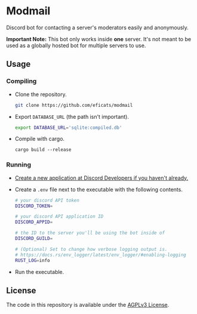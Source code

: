 # Modmail

Discord bot for contacting a server's moderators easily and anonymously.

**Important Note:** This bot only works inside **one** server. It's not meant to be used as a globally hosted bot for multiple servers to use.

## Usage
### Compiling

* Clone the repository.

  ```bash
  git clone https://github.com/eficats/modmail
  ```

* Export `DATABASE_URL` (the path isn't important).
  ```bash
  export DATABASE_URL='sqlite:compiled.db'
  ```

* Compile with cargo.
  ```
  cargo build --release
  ```

### Running

* [Create a new application at Discord Developers if you haven't already.](https://discord.com/developers/applications)

* Create a `.env` file next to the executable with the following contents.
  ```sh
  # your discord API token
  DISCORD_TOKEN=

  # your discord API application ID
  DISCORD_APPID=

  # the ID to the server you'll be using the bot inside of
  DISCORD_GUILD=

  # (Optional) Set to change how verbose logging output is.
  # https://docs.rs/env_logger/latest/env_logger/#enabling-logging
  RUST_LOG=info
  ```

* Run the executable.

## License

The code in this repository is available under the [AGPLv3 License](https://www.gnu.org/licenses/agpl-3.0.en.html).
